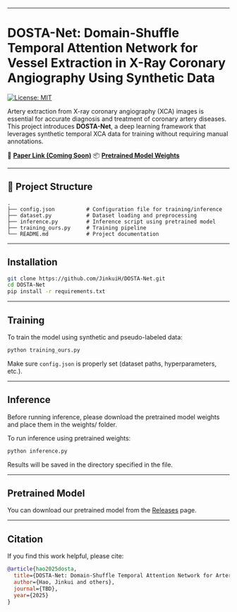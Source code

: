 
---

# DOSTA-Net: Domain-Shuffle Temporal Attention Network for Vessel Extraction in X-Ray Coronary Angiography Using Synthetic Data

[![License: MIT](https://img.shields.io/badge/License-MIT-yellow.svg)](https://opensource.org/licenses/MIT)

Artery extraction from X-ray coronary angiography (XCA) images is essential for accurate diagnosis and treatment of coronary artery diseases. This project introduces **DOSTA-Net**, a deep learning framework that leverages synthetic temporal XCA data for training without requiring manual annotations.

📌 **[Paper Link (Coming Soon)]()**
📦 **[Pretrained Model Weights]([https://github.com/JinkuiH/DOSTA-Net/releases](https://drive.google.com/file/d/1ORcWla7-Ca-b07PasN7dhPU-PVGjxXwF/view?usp=sharing))**


---

## 📁 Project Structure

```
.
├── config.json          # Configuration file for training/inference
├── dataset.py           # Dataset loading and preprocessing
├── inference.py         # Inference script using pretrained model
├── training_ours.py     # Training pipeline
└── README.md            # Project documentation
```

---

## Installation

```bash
git clone https://github.com/JinkuiH/DOSTA-Net.git
cd DOSTA-Net
pip install -r requirements.txt
```

---

## Training

To train the model using synthetic and pseudo-labeled data:

```bash
python training_ours.py
```

Make sure `config.json` is properly set (dataset paths, hyperparameters, etc.).

---

## Inference

Before running inference, please download the pretrained model weights and place them in the weights/ folder. 

To run inference using pretrained weights:

```bash
python inference.py
```

Results will be saved in the directory specified in the file.

---

## Pretrained Model

You can download our pretrained model from the [Releases]([https://github.com/JinkuiH/DOSTA-Net/releases](https://drive.google.com/file/d/1ORcWla7-Ca-b07PasN7dhPU-PVGjxXwF/view?usp=sharing)) page.

---


## Citation

If you find this work helpful, please cite:

```bibtex
@article{hao2025dosta,
  title={DOSTA-Net: Domain-Shuffle Temporal Attention Network for Artery Extraction in XCA},
  author={Hao, Jinkui and others},
  journal={TBD},
  year={2025}
}
```



